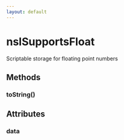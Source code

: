 ```yaml
---
layout: default
---
```


# nsISupportsFloat #
  
Scriptable storage for floating point numbers  
  

## Methods ##

### toString() ###

## Attributes ##

### data ###
